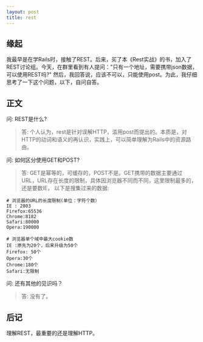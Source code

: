 ```yaml
---
layout: post
title: rest
---
```


## 缘起

我最早是在学Rails时，接触了REST。后来，买了本《Rest实战》的书，加入了REST讨论组。今天，在群里看到有人提问："只有一个地址，需要携带json数据，可以使用REST吗?" 
然后，我回答说，应该不可以，只能使用post。为此，我仔细思考了一下这个问题，以下，自问自答。

## 正文

问: REST是什么? 

> 答: 个人认为，rest是针对误解HTTP，滥用post而提出的。本质是，对HTTP的动词和语义的再认识，实践上，可以简单理解为Rails中的资源路由。

问: 如何区分使用GET和POST?

> 答: GET是幂等的，可缓存的，POST不是。GET携带的数据主要通过URL，URL存在长度的限制，具体因浏览器不同而不同，这里限制最多的，还是要数IE，
> 以下是搜集过来的数据: 

  ```
  # 浏览器的URL的长度限制(单位：字符个数）
  IE : 2803
  Firefox:65536
  Chrome:8182
  Safari:80000
  Opera:190000

  # 浏览器单个域中最大cookie数
  IE :原先为20个，后来升级为50个
  Firefox: 50个
  Opera:30个
  Chrome:180个
  Safari:无限制
  ```

问: 还有其他的见识吗？

> 答: 没有了。

## 后记

理解REST，最重要的还是理解HTTP。
